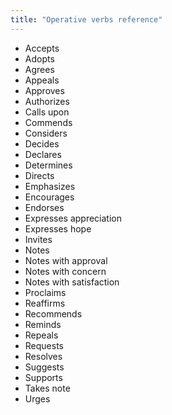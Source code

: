 ```yaml
---
title: "Operative verbs reference"
---
```


- Accepts
- Adopts
- Agrees
- Appeals
- Approves
- Authorizes
- Calls upon
- Commends
- Considers
- Decides
- Declares
- Determines
- Directs
- Emphasizes
- Encourages
- Endorses
- Expresses appreciation
- Expresses hope
- Invites
- Notes
- Notes with approval
- Notes with concern
- Notes with satisfaction
- Proclaims
- Reaffirms
- Recommends
- Reminds
- Repeals
- Requests
- Resolves
- Suggests
- Supports
- Takes note
- Urges